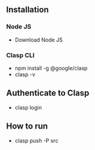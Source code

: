 ## Installation

### Node JS
- Download Node JS

### Clasp CLI
- npm install -g @google/clasp
- clasp -v


## Authenticate to Clasp
- clasp login

## How to run
- clasp push -P src